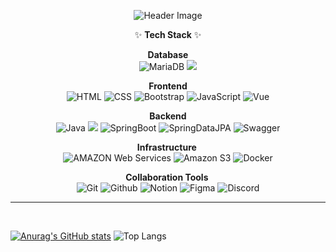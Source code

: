 <p align="center">
  <img src="https://capsule-render.vercel.app/api?type=waving&height=200&color=0:ADD8E6,100:F8B9D4&fontColor=4B4B4B&section=header&text=Welcome!-nl-&desc=NaHyeon's+GitHub&descSize=35&fontSize=45" alt="Header Image">
</p>

<p align="center">
  ✨ <strong>Tech Stack</strong> ✨
</p>

<p align="center">
  <strong>Database</strong> <br>
  <img alt="MariaDB" src="https://img.shields.io/badge/MariaDB-003545?style=for-the-badge&logo=mariadb&logoColor=white"/>
  <img src="https://img.shields.io/badge/mysql-4479A1?style=for-the-badge&logo=mysql&logoColor=white">
</p>

<p align="center">
  <strong>Frontend</strong> <br>
  <img alt="HTML" src="https://img.shields.io/badge/html5-E34F26?style=for-the-badge&logo=html5&logoColor=white"> 
  <img alt="CSS" src="https://img.shields.io/badge/css-1572B6?style=for-the-badge&logo=css3&logoColor=white"> 
  <img alt="Bootstrap" src="https://img.shields.io/badge/bootstrap-7952B3?style=for-the-badge&logo=bootstrap&logoColor=white">
  <img alt="JavaScript" src="https://img.shields.io/badge/javascript-F7DF1E?style=for-the-badge&logo=javascript&logoColor=black"> 
  <img alt="Vue" src="https://img.shields.io/badge/vue.js-4FC08D?style=for-the-badge&logo=vue.js&logoColor=white">
</p>

<p align="center">
  <strong>Backend</strong> <br>
  <img alt="Java" src="https://img.shields.io/badge/Java-ED8B00?style=for-the-badge&logo=openjdk&logoColor=white"/>
  <img src="https://img.shields.io/badge/python-3776AB?style=for-the-badge&logo=python&logoColor=white"> 
  <img alt="SpringBoot" src="https://img.shields.io/badge/Spring Boot-6DB33F?style=for-the-badge&logo=springboot&logoColor=FFFFFF"/>
  <img alt="SpringDataJPA" src="https://img.shields.io/badge/Spring data jpa-6DB33F?style=for-the-badge&logo=Spring Boot&logoColor=white">
  <img alt="Swagger" src="https://img.shields.io/badge/Swagger-85EA2D?style=for-the-badge&logo=Swagger&logoColor=black"/>
</p>

<p align="center">
  <strong> Infrastructure <br></strong>
  <img alt="AMAZON Web Services" src="https://img.shields.io/badge/Amazon Web Services-232F3E?style=for-the-badge&logo=amazonwebservices&logoColor=white"/>
  <img alt="Amazon S3" src="https://img.shields.io/badge/Amazon%20S3-FF9900?style=for-the-badge&logo=amazons3&logoColor=white">
  <img alt="Docker" src ="https://img.shields.io/badge/Docker-2496ED.svg?&style=for-the-badge&logo=Docker&logoColor=white"/>
</p>

<p align="center">
  <strong> Collaboration Tools <br></strong>
  <img alt="Git" src="https://img.shields.io/badge/git-F05032?style=for-the-badge&logo=git&logoColor=white">
  <img alt="Github" src="https://img.shields.io/badge/github-%23121011.svg?style=for-the-badge&logo=github&logoColor=white">
  <img alt="Notion" src="https://img.shields.io/badge/Notion-%23000000.svg?style=for-the-badge&logo=notion&logoColor=white">
  <img alt="Figma" src="https://img.shields.io/badge/figma-F24E1E?style=for-the-badge&logo=figma&logoColor=white"/>
  <img alt="Discord" src="https://img.shields.io/badge/Discord-%235865F2.svg?style=for-the-badge&logo=discord&logoColor=white">
</p>

<hr> <br>

<p align="center">
  
[![Anurag's GitHub stats](https://github-readme-stats.vercel.app/api?username=NAHYEON0713&count_private=true)](https://github.com/NAHYEON0713/github-readme-stats)
![Top Langs](https://github-readme-stats.vercel.app/api/top-langs/?username=NAHYEON0713&layout=compact)

</p>
<!--
**NAHYEON0713/NAHYEON0713** is a ✨ _special_ ✨ repository because its `README.md` (this file) appears on your GitHub profile.

Here are some ideas to get you started:

- 🔭 I’m currently working on ...
- 🌱 I’m currently learning ...
- 👯 I’m looking to collaborate on ...
- 🤔 I’m looking for help with ...
- 💬 Ask me about ...
- 📫 How to reach me: ...
- 😄 Pronouns: ...
- ⚡ Fun fact: ...
-->
